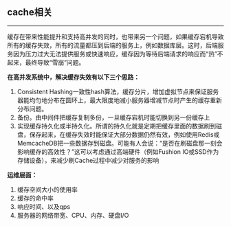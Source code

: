 ## cache相关

---

缓存在带来性能提升和支持高并发的同时，也带来另一个问题，如果缓存宕机导致所有的缓存失效，所有的流量都压到后端的服务上，例如数据库层。这时，后端服务因为压力过大无法提供服务或快速响应，缓存因为等待后端请求的响应而“热”不起来，最终导致“雪崩”问题。

**在高并发系统中，解决缓存失效有以下三个思路：**

1. Consistent Hashing一致性hash算法，缓存分片，增加虚拟节点来保证服务器能均匀地分布在圆环上，最大限度地减小服务器增减节点时产生的缓存重新分布问题。
2. 备份。由中间件把缓存复制多份，一旦缓存宕机时能切换到另一份缓存上
3. 实现缓存持久化或半持久化。所谓的持久化就是定期把缓存里面的数据刷到磁盘，保存起来，在缓存失效时能保证大部分数据仍然有效，例如使用Redis或MemcacheDB把一些数据存到磁盘。可能有人会说：“是否在刷磁盘那一刻会影响缓存的高效性？”这可以考虑通过高端硬件（例如Fushion IO或SSD作为存储设备），来减少刷Cache过程中减少对服务的影响

**运维层面：**

1. 缓存空间大小的使用率
2. 缓存的命中率
3. 响应时间、以及qps
4. 服务器的网络带宽、CPU、内存、硬盘I/O


